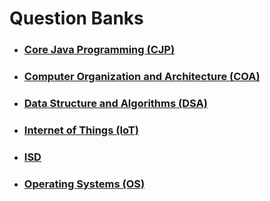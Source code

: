 # Question Banks

- ### [Core Java Programming (CJP)](./question-banks/cjp)

- ### [Computer Organization and Architecture (COA)](./question-banks/coa)

- ### [Data Structure and Algorithms (DSA)](./question-banks/dsa)

- ### [Internet of Things (IoT)](./question-banks/iot)

- ### [ISD](./question-banks/isd)

- ### [Operating Systems (OS)](./question-banks/os)
